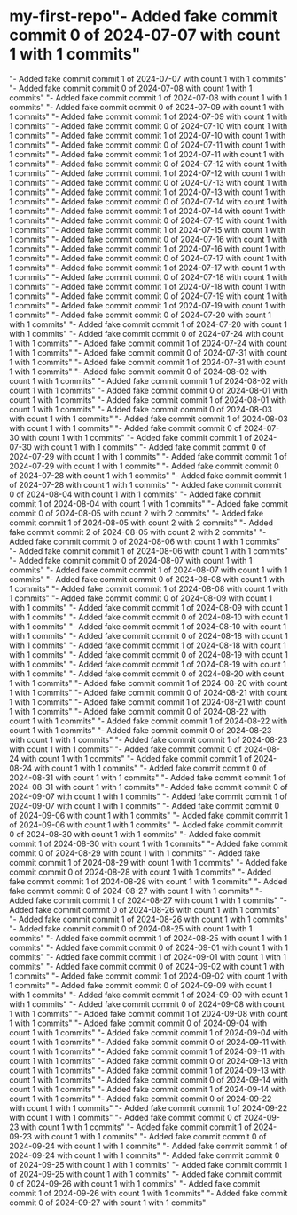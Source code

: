 # my-first-repo"- Added fake commit commit 0 of 2024-07-07 with count 1 with 1 commits" 
"- Added fake commit commit 1 of 2024-07-07 with count 1 with 1 commits" 
"- Added fake commit commit 0 of 2024-07-08 with count 1 with 1 commits" 
"- Added fake commit commit 1 of 2024-07-08 with count 1 with 1 commits" 
"- Added fake commit commit 0 of 2024-07-09 with count 1 with 1 commits" 
"- Added fake commit commit 1 of 2024-07-09 with count 1 with 1 commits" 
"- Added fake commit commit 0 of 2024-07-10 with count 1 with 1 commits" 
"- Added fake commit commit 1 of 2024-07-10 with count 1 with 1 commits" 
"- Added fake commit commit 0 of 2024-07-11 with count 1 with 1 commits" 
"- Added fake commit commit 1 of 2024-07-11 with count 1 with 1 commits" 
"- Added fake commit commit 0 of 2024-07-12 with count 1 with 1 commits" 
"- Added fake commit commit 1 of 2024-07-12 with count 1 with 1 commits" 
"- Added fake commit commit 0 of 2024-07-13 with count 1 with 1 commits" 
"- Added fake commit commit 1 of 2024-07-13 with count 1 with 1 commits" 
"- Added fake commit commit 0 of 2024-07-14 with count 1 with 1 commits" 
"- Added fake commit commit 1 of 2024-07-14 with count 1 with 1 commits" 
"- Added fake commit commit 0 of 2024-07-15 with count 1 with 1 commits" 
"- Added fake commit commit 1 of 2024-07-15 with count 1 with 1 commits" 
"- Added fake commit commit 0 of 2024-07-16 with count 1 with 1 commits" 
"- Added fake commit commit 1 of 2024-07-16 with count 1 with 1 commits" 
"- Added fake commit commit 0 of 2024-07-17 with count 1 with 1 commits" 
"- Added fake commit commit 1 of 2024-07-17 with count 1 with 1 commits" 
"- Added fake commit commit 0 of 2024-07-18 with count 1 with 1 commits" 
"- Added fake commit commit 1 of 2024-07-18 with count 1 with 1 commits" 
"- Added fake commit commit 0 of 2024-07-19 with count 1 with 1 commits" 
"- Added fake commit commit 1 of 2024-07-19 with count 1 with 1 commits" 
"- Added fake commit commit 0 of 2024-07-20 with count 1 with 1 commits" 
"- Added fake commit commit 1 of 2024-07-20 with count 1 with 1 commits" 
"- Added fake commit commit 0 of 2024-07-24 with count 1 with 1 commits" 
"- Added fake commit commit 1 of 2024-07-24 with count 1 with 1 commits" 
"- Added fake commit commit 0 of 2024-07-31 with count 1 with 1 commits" 
"- Added fake commit commit 1 of 2024-07-31 with count 1 with 1 commits" 
"- Added fake commit commit 0 of 2024-08-02 with count 1 with 1 commits" 
"- Added fake commit commit 1 of 2024-08-02 with count 1 with 1 commits" 
"- Added fake commit commit 0 of 2024-08-01 with count 1 with 1 commits" 
"- Added fake commit commit 1 of 2024-08-01 with count 1 with 1 commits" 
"- Added fake commit commit 0 of 2024-08-03 with count 1 with 1 commits" 
"- Added fake commit commit 1 of 2024-08-03 with count 1 with 1 commits" 
"- Added fake commit commit 0 of 2024-07-30 with count 1 with 1 commits" 
"- Added fake commit commit 1 of 2024-07-30 with count 1 with 1 commits" 
"- Added fake commit commit 0 of 2024-07-29 with count 1 with 1 commits" 
"- Added fake commit commit 1 of 2024-07-29 with count 1 with 1 commits" 
"- Added fake commit commit 0 of 2024-07-28 with count 1 with 1 commits" 
"- Added fake commit commit 1 of 2024-07-28 with count 1 with 1 commits" 
"- Added fake commit commit 0 of 2024-08-04 with count 1 with 1 commits" 
"- Added fake commit commit 1 of 2024-08-04 with count 1 with 1 commits" 
"- Added fake commit commit 0 of 2024-08-05 with count 2 with 2 commits" 
"- Added fake commit commit 1 of 2024-08-05 with count 2 with 2 commits" 
"- Added fake commit commit 2 of 2024-08-05 with count 2 with 2 commits" 
"- Added fake commit commit 0 of 2024-08-06 with count 1 with 1 commits" 
"- Added fake commit commit 1 of 2024-08-06 with count 1 with 1 commits" 
"- Added fake commit commit 0 of 2024-08-07 with count 1 with 1 commits" 
"- Added fake commit commit 1 of 2024-08-07 with count 1 with 1 commits" 
"- Added fake commit commit 0 of 2024-08-08 with count 1 with 1 commits" 
"- Added fake commit commit 1 of 2024-08-08 with count 1 with 1 commits" 
"- Added fake commit commit 0 of 2024-08-09 with count 1 with 1 commits" 
"- Added fake commit commit 1 of 2024-08-09 with count 1 with 1 commits" 
"- Added fake commit commit 0 of 2024-08-10 with count 1 with 1 commits" 
"- Added fake commit commit 1 of 2024-08-10 with count 1 with 1 commits" 
"- Added fake commit commit 0 of 2024-08-18 with count 1 with 1 commits" 
"- Added fake commit commit 1 of 2024-08-18 with count 1 with 1 commits" 
"- Added fake commit commit 0 of 2024-08-19 with count 1 with 1 commits" 
"- Added fake commit commit 1 of 2024-08-19 with count 1 with 1 commits" 
"- Added fake commit commit 0 of 2024-08-20 with count 1 with 1 commits" 
"- Added fake commit commit 1 of 2024-08-20 with count 1 with 1 commits" 
"- Added fake commit commit 0 of 2024-08-21 with count 1 with 1 commits" 
"- Added fake commit commit 1 of 2024-08-21 with count 1 with 1 commits" 
"- Added fake commit commit 0 of 2024-08-22 with count 1 with 1 commits" 
"- Added fake commit commit 1 of 2024-08-22 with count 1 with 1 commits" 
"- Added fake commit commit 0 of 2024-08-23 with count 1 with 1 commits" 
"- Added fake commit commit 1 of 2024-08-23 with count 1 with 1 commits" 
"- Added fake commit commit 0 of 2024-08-24 with count 1 with 1 commits" 
"- Added fake commit commit 1 of 2024-08-24 with count 1 with 1 commits" 
"- Added fake commit commit 0 of 2024-08-31 with count 1 with 1 commits" 
"- Added fake commit commit 1 of 2024-08-31 with count 1 with 1 commits" 
"- Added fake commit commit 0 of 2024-09-07 with count 1 with 1 commits" 
"- Added fake commit commit 1 of 2024-09-07 with count 1 with 1 commits" 
"- Added fake commit commit 0 of 2024-09-06 with count 1 with 1 commits" 
"- Added fake commit commit 1 of 2024-09-06 with count 1 with 1 commits" 
"- Added fake commit commit 0 of 2024-08-30 with count 1 with 1 commits" 
"- Added fake commit commit 1 of 2024-08-30 with count 1 with 1 commits" 
"- Added fake commit commit 0 of 2024-08-29 with count 1 with 1 commits" 
"- Added fake commit commit 1 of 2024-08-29 with count 1 with 1 commits" 
"- Added fake commit commit 0 of 2024-08-28 with count 1 with 1 commits" 
"- Added fake commit commit 1 of 2024-08-28 with count 1 with 1 commits" 
"- Added fake commit commit 0 of 2024-08-27 with count 1 with 1 commits" 
"- Added fake commit commit 1 of 2024-08-27 with count 1 with 1 commits" 
"- Added fake commit commit 0 of 2024-08-26 with count 1 with 1 commits" 
"- Added fake commit commit 1 of 2024-08-26 with count 1 with 1 commits" 
"- Added fake commit commit 0 of 2024-08-25 with count 1 with 1 commits" 
"- Added fake commit commit 1 of 2024-08-25 with count 1 with 1 commits" 
"- Added fake commit commit 0 of 2024-09-01 with count 1 with 1 commits" 
"- Added fake commit commit 1 of 2024-09-01 with count 1 with 1 commits" 
"- Added fake commit commit 0 of 2024-09-02 with count 1 with 1 commits" 
"- Added fake commit commit 1 of 2024-09-02 with count 1 with 1 commits" 
"- Added fake commit commit 0 of 2024-09-09 with count 1 with 1 commits" 
"- Added fake commit commit 1 of 2024-09-09 with count 1 with 1 commits" 
"- Added fake commit commit 0 of 2024-09-08 with count 1 with 1 commits" 
"- Added fake commit commit 1 of 2024-09-08 with count 1 with 1 commits" 
"- Added fake commit commit 0 of 2024-09-04 with count 1 with 1 commits" 
"- Added fake commit commit 1 of 2024-09-04 with count 1 with 1 commits" 
"- Added fake commit commit 0 of 2024-09-11 with count 1 with 1 commits" 
"- Added fake commit commit 1 of 2024-09-11 with count 1 with 1 commits" 
"- Added fake commit commit 0 of 2024-09-13 with count 1 with 1 commits" 
"- Added fake commit commit 1 of 2024-09-13 with count 1 with 1 commits" 
"- Added fake commit commit 0 of 2024-09-14 with count 1 with 1 commits" 
"- Added fake commit commit 1 of 2024-09-14 with count 1 with 1 commits" 
"- Added fake commit commit 0 of 2024-09-22 with count 1 with 1 commits" 
"- Added fake commit commit 1 of 2024-09-22 with count 1 with 1 commits" 
"- Added fake commit commit 0 of 2024-09-23 with count 1 with 1 commits" 
"- Added fake commit commit 1 of 2024-09-23 with count 1 with 1 commits" 
"- Added fake commit commit 0 of 2024-09-24 with count 1 with 1 commits" 
"- Added fake commit commit 1 of 2024-09-24 with count 1 with 1 commits" 
"- Added fake commit commit 0 of 2024-09-25 with count 1 with 1 commits" 
"- Added fake commit commit 1 of 2024-09-25 with count 1 with 1 commits" 
"- Added fake commit commit 0 of 2024-09-26 with count 1 with 1 commits" 
"- Added fake commit commit 1 of 2024-09-26 with count 1 with 1 commits" 
"- Added fake commit commit 0 of 2024-09-27 with count 1 with 1 commits" 
